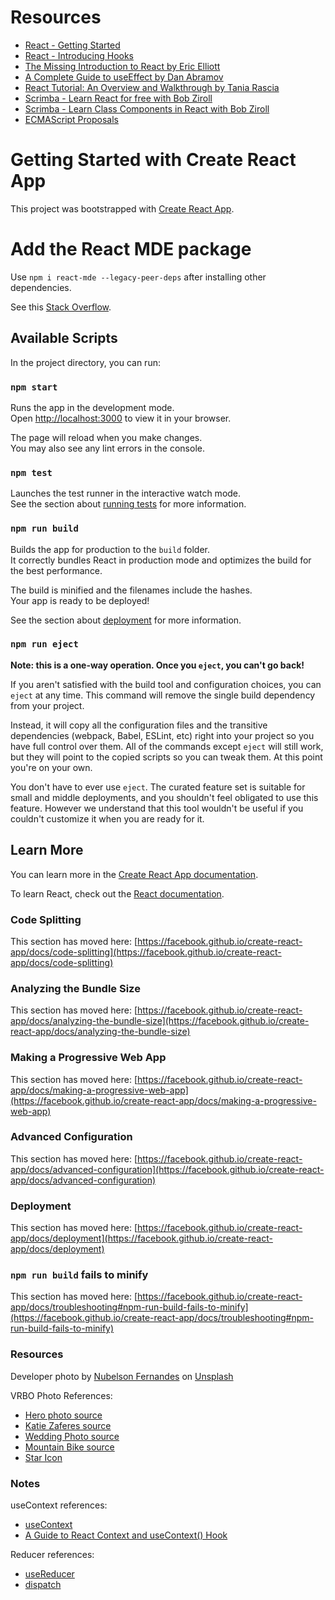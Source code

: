# Resources

- [React - Getting Started](https://reactjs.org/docs/getting-started.html)
- [React - Introducing Hooks](https://reactjs.org/docs/hooks-intro.html)
- [The Missing Introduction to React by Eric Elliott](https://medium.com/javascript-scene/the-missing-introduction-to-react-62837cb2fd76)
- [A Complete Guide to useEffect by Dan Abramov](https://overreacted.io/a-complete-guide-to-useeffect/)
- [React Tutorial: An Overview and Walkthrough by Tania Rascia](https://www.taniarascia.com/getting-started-with-react/)
- [Scrimba - Learn React for free with Bob Ziroll](https://scrimba.com/learn/learnreact)
- [Scrimba - Learn Class Components in React with Bob Ziroll](https://scrimba.com/learn/classcomponents)
- [ECMAScript Proposals](https://www.proposals.es/)


# Getting Started with Create React App

This project was bootstrapped with [Create React App](https://github.com/facebook/create-react-app).

# Add the React MDE package
Use `npm i react-mde --legacy-peer-deps` after installing other dependencies.

See this [Stack Overflow](https://stackoverflow.com/questions/73077186/react-mde-cant-install-on-react-18-2-0).

## Available Scripts

In the project directory, you can run:

### `npm start`

Runs the app in the development mode.\
Open [http://localhost:3000](http://localhost:3000) to view it in your browser.

The page will reload when you make changes.\
You may also see any lint errors in the console.

### `npm test`

Launches the test runner in the interactive watch mode.\
See the section about [running tests](https://facebook.github.io/create-react-app/docs/running-tests) for more information.

### `npm run build`

Builds the app for production to the `build` folder.\
It correctly bundles React in production mode and optimizes the build for the best performance.

The build is minified and the filenames include the hashes.\
Your app is ready to be deployed!

See the section about [deployment](https://facebook.github.io/create-react-app/docs/deployment) for more information.

### `npm run eject`

**Note: this is a one-way operation. Once you `eject`, you can't go back!**

If you aren't satisfied with the build tool and configuration choices, you can `eject` at any time. This command will remove the single build dependency from your project.

Instead, it will copy all the configuration files and the transitive dependencies (webpack, Babel, ESLint, etc) right into your project so you have full control over them. All of the commands except `eject` will still work, but they will point to the copied scripts so you can tweak them. At this point you're on your own.

You don't have to ever use `eject`. The curated feature set is suitable for small and middle deployments, and you shouldn't feel obligated to use this feature. However we understand that this tool wouldn't be useful if you couldn't customize it when you are ready for it.

## Learn More

You can learn more in the [Create React App documentation](https://facebook.github.io/create-react-app/docs/getting-started).

To learn React, check out the [React documentation](https://reactjs.org/).

### Code Splitting

This section has moved here: [https://facebook.github.io/create-react-app/docs/code-splitting](https://facebook.github.io/create-react-app/docs/code-splitting)

### Analyzing the Bundle Size

This section has moved here: [https://facebook.github.io/create-react-app/docs/analyzing-the-bundle-size](https://facebook.github.io/create-react-app/docs/analyzing-the-bundle-size)

### Making a Progressive Web App

This section has moved here: [https://facebook.github.io/create-react-app/docs/making-a-progressive-web-app](https://facebook.github.io/create-react-app/docs/making-a-progressive-web-app)

### Advanced Configuration

This section has moved here: [https://facebook.github.io/create-react-app/docs/advanced-configuration](https://facebook.github.io/create-react-app/docs/advanced-configuration)

### Deployment

This section has moved here: [https://facebook.github.io/create-react-app/docs/deployment](https://facebook.github.io/create-react-app/docs/deployment)

### `npm run build` fails to minify

This section has moved here: [https://facebook.github.io/create-react-app/docs/troubleshooting#npm-run-build-fails-to-minify](https://facebook.github.io/create-react-app/docs/troubleshooting#npm-run-build-fails-to-minify)

### Resources

Developer photo by <a href="https://unsplash.com/@nublson?utm_source=unsplash&utm_medium=referral&utm_content=creditCopyText">Nubelson Fernandes</a> on <a href="https://unsplash.com/s/photos/developer?utm_source=unsplash&utm_medium=referral&utm_content=creditCopyText">Unsplash</a>

VRBO Photo References:  
- [Hero photo source](https://scrimba-airbnb-page.vercel.app/static/media/hero.8f80300d4cddb242d9cd.png)
- [Katie Zaferes source](https://scrimba-airbnb-page.vercel.app/static/media/katie-zaferes.4dcb2224d553ccd977a4.png)
- [Wedding Photo source](https://scrimba-airbnb-page.vercel.app/static/media/wedding-photography.de6d8e47cc4f6902350d.png)
- [Mountain Bike source](https://scrimba-airbnb-page.vercel.app/static/media/mountain-biking.4a10cddcb175d2ec7128.png)
- [Star Icon](https://scrimba-airbnb-page.vercel.app)

### Notes

useContext references:

- [useContext](https://react.dev/reference/react/useContext)
- [A Guide to React Context and useContext() Hook](https://dmitripavlutin.com/react-context-and-usecontext/)

Reducer references:
- [useReducer](https://react.dev/reference/react/useReducer)
- [dispatch](https://react.dev/reference/react/useReducer#dispatch)
